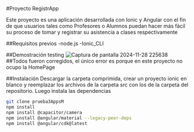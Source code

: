 #Proyecto RegistrApp

Este proyecto es una aplicación desarrollada con Ionic y Angular con el fin de que usuarios tales como Profesores o Alumnos puedan hacer más fácil su proceso de tomar y registrar su asistencia a clases respectivamente

##Requisitos previos
-node.js
-Ionic_CLI

##Demostración testing
![Captura de pantalla 2024-11-28 225638](https://github.com/user-attachments/assets/1e1fd021-2c5d-4a64-ba8d-182db8ce4921)
##Todos fueron corregidos, el único error es porque en este proyecto no ocupo la HomePage

##Instalación
Descargar la carpeta comprimida, crear un proyecto ionic en blanco y reemplazar los archivos de la carpeta src con los de la carpeta del repositorio. Luego instala las dependencias
```bash
git clone prueba3AppsM
npm install
npm install @capacitor/camera
npm install @angular/material --legacy-peer-deps
npm install @angular/cdk@latest
